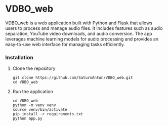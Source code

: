 # VDBO_web
VDBO_web is a web application built with Python and Flask that allows users to process and manage audio files. It includes features such as audio separation, YouTube video downloads, and audio conversion. The app leverages machine learning models for audio processing and provides an easy-to-use web interface for managing tasks efficiently.

### Installation

1. Clone the repository
   ```
   git clone https://github.com/SaturnAnton/VDBO_web.git
   cd VDBO_web
   ```
   
2. Run the application
   ```
   cd VDBO_web
   python -m venv venv
   source venv/bin/activate
   pip install -r requirements.txt
   python app.py
   ```